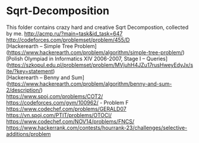 # Sqrt-Decomposition
This folder contains crazy hard and creative Sqrt Decompostion, collected by me.
http://acmp.ru/?main=task&id_task=647 </br>
http://codeforces.com/problemset/problem/455/D </br>
[Hackerearth – Simple Tree Problem] (https://www.hackerearth.com/problem/algorithm/simple-tree-problem/)  </br>
[Polish Olympiad in Informatics XIV 2006-2007, Stage I – Queries] (https://szkopul.edu.pl/problemset/problem/MVjuhH4JZu17rusHweyEdyJx/site/?key=statement) </br>
[Hackerearth – Benny and Sum] (https://www.hackerearth.com/problem/algorithm/benny-and-sum-2/description/) </br>
https://www.spoj.com/problems/COT2/ </br>
https://codeforces.com/gym/100962/ - Problem F </br>
https://www.codechef.com/problems/GERALD07 </br>
https://vn.spoj.com/PTIT/problems/OTOCI/ </br>
https://www.codechef.com/NOV14/problems/FNCS/ </br>
https://www.hackerrank.com/contests/hourrank-23/challenges/selective-additions/problem </br>
